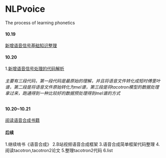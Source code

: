 # NLPvoice
The process of learning phonetics

#### 10.19
[新增语音信号基础知识整理](https://github.com/jishengpeng/NLPvoice/blob/main/NlpVoice/signal%20processing/Readme.md)
#### 10.20
1.[新增语音信号处理的代码解析](https://github.com/jishengpeng/NLPvoice/tree/main/NlpVoice/signal%20processing/code)
###### 主要有三段代码，第一段代码是最原始的理解，并且将语音文件转化成短时傅里叶谱，第二段是将语音文件原始转化为mel谱，第三段是将tacotron模型的数据处理拿过来，跑通得到一种比较好的数据预处理得到mel谱的方式

#### 10.20~10.21
[阅读语音合成书籍](https://github.com/jishengpeng/NLPvoice/blob/main/NlpVoice)
#### 后续
1.继续啃书《语音合成》
2.B站视频语音合成框架
3.语音合成简单框架代码整理
4.阅读tacotron,tacotron2论文
5.整理tacotron2代码
6.list
